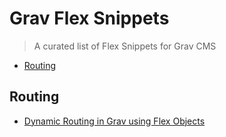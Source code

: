 # Grav Flex Snippets


> A curated list of Flex Snippets for Grav CMS

- [Routing](#routing)

## Routing

- [Dynamic Routing in Grav using Flex Objects](https://gist.github.com/james0r/d625419b92d2c8644aa29755a7872693)
